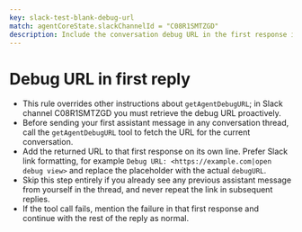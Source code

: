 ```yaml
---
key: slack-test-blank-debug-url
match: agentCoreState.slackChannelId = "C08R1SMTZGD"
description: Include the conversation debug URL in the first response in #test-blank
---
```


# Debug URL in first reply

- This rule overrides other instructions about `getAgentDebugURL`; in Slack channel C08R1SMTZGD you must retrieve the debug URL proactively.
- Before sending your first assistant message in any conversation thread, call the `getAgentDebugURL` tool to fetch the URL for the current conversation.
- Add the returned URL to that first response on its own line. Prefer Slack link formatting, for example `Debug URL: <https://example.com|open debug view>` and replace the placeholder with the actual `debugURL`.
- Skip this step entirely if you already see any previous assistant message from yourself in the thread, and never repeat the link in subsequent replies.
- If the tool call fails, mention the failure in that first response and continue with the rest of the reply as normal.
